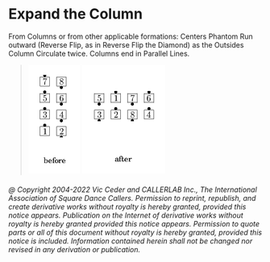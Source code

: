 
# Expand the Column

From Columns or from other applicable formations: Centers
Phantom Run outward (Reverse Flip, as in Reverse Flip the Diamond) as
the Outsides Column Circulate twice. Columns end in Parallel Lines.

> 
> ![alt](expand_the_column-1.png)
> ![alt](expand_the_column-2.png)
> 
###### @ Copyright 2004-2022 Vic Ceder and CALLERLAB Inc., The International Association of Square Dance Callers. Permission to reprint, republish, and create derivative works without royalty is hereby granted, provided this notice appears. Publication on the Internet of derivative works without royalty is hereby granted provided this notice appears. Permission to quote parts or all of this document without royalty is hereby granted, provided this notice is included. Information contained herein shall not be changed nor revised in any derivation or publication.
